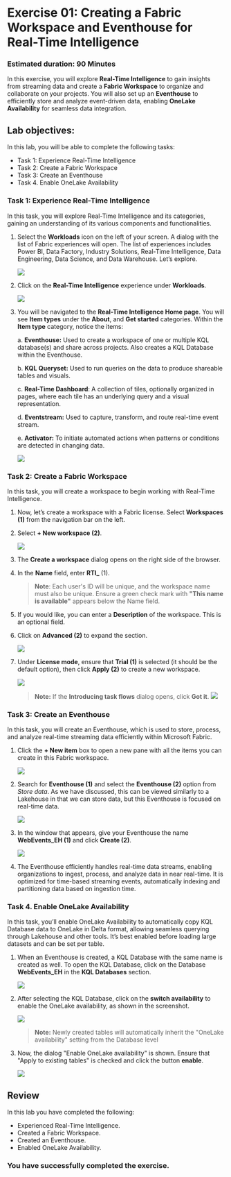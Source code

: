 # Exercise 01: Creating a Fabric Workspace and Eventhouse for Real-Time Intelligence
### Estimated duration: 90 Minutes

In this exercise, you will explore **Real-Time Intelligence** to gain insights from streaming data and create a **Fabric Workspace** to organize and collaborate on your projects. You will also set up an **Eventhouse** to efficiently store and analyze event-driven data, enabling **OneLake Availability** for seamless data integration.

## Lab objectives: 
In this lab, you will be able to complete the following tasks:

- Task 1: Experience Real-Time Intelligence
- Task 2: Create a Fabric Workspace
- Task 3: Create an Eventhouse
- Task 4. Enable OneLake Availability

### Task 1: Experience Real-Time Intelligence  
In this task, you will explore Real-Time Intelligence and its categories, gaining an understanding of its various components and functionalities.

1. Select the **Workloads** icon on the left of your screen. A dialog with the list of Fabric experiences will open. The list of experiences includes Power BI, Data Factory, Industry Solutions, Real-Time Intelligence, Data Engineering, Data Science, and Data Warehouse. Let’s explore.

    ![](media/workload1.png)

1. Click on the **Real-Time Intelligence** experience under **Workloads**.

    ![](media/image17upd1.png)

1. You will be navigated to the **Real-Time Intelligence Home page**. You will see **Item types** under the **About**, and **Get started** categories. Within the **Item type** category, notice the items:

    a. **Eventhouse:** Used to create a workspace of one or multiple KQL database(s) and share across projects. Also creates a KQL Database within the Eventhouse.
    
    b. **KQL** **Queryset:** Used to run queries on the data to produce shareable tables and visuals.
    
    c. **Real-Time Dashboard**: A collection of tiles, optionally organized in pages, where each tile has an underlying query and a visual representation.
    
    d. **Eventstream:** Used to capture, transform, and route real-time event stream.
    
    e. **Activator:** To initiate automated actions when patterns or conditions are detected in changing data.

    ![](media/image18upd1.png)

### Task 2: Create a Fabric Workspace

In this task, you will create a workspace to begin working with Real-Time Intelligence.

1. Now, let’s create a workspace with a Fabric license. Select **Workspaces (1)** from the navigation bar on the left.

1. Select  **+ New workspace (2)**.

    ![](media/workspace11.png)

1. The **Create a workspace** dialog opens on the right side of the browser.

1. In the **Name** field, enter **RTI_<inject key="DeploymentID" enableCopy="false"></inject>** (1). 

   >**Note**: Each user's ID will be unique, and the workspace name must also be unique. Ensure a green check mark with **"This name is available"** appears below the Name field.

1. If you would like, you can enter a **Description** of the workspace. This is an optional field.

1. Click on **Advanced (2)** to expand the section.

    ![](media/RTI_username.png)

1. Under **License mode**, ensure that **Trial (1)** is selected (it should be the default option), then click **Apply (2)** to create a new workspace.

    ![](media/imag017-1.png)

    >**Note:** If the **Introducing task flows** dialog opens, click **Got it**.
    ![](media/image28.png)

### Task 3: Create an Eventhouse
In this task, you will create an Eventhouse, which is used to store, process, and analyze real-time streaming data efficiently within Microsoft Fabric.

1. Click the **+ New item** box to open a new pane with all the items you can create in this Fabric workspace.

    ![](media/new_item.png)

1. Search for **Eventhouse (1)** and select the **Eventhouse (2)** option from *Store data*. As we have discussed, this can be viewed similarly to a Lakehouse in that we can store data, but this Eventhouse is focused on real-time data.

    ![](media/eventhouse-1.png)

1. In the window that appears, give your Eventhouse the name **WebEvents_EH (1)** and click **Create (2)**.

    ![](media/image32.png)

1. The Eventhouse efficiently handles real-time data streams, enabling organizations to ingest, process, and analyze data in near real-time. It is optimized for time-based streaming events, automatically indexing and partitioning data based on ingestion time.

### Task 4. Enable OneLake Availability
In this task, you’ll enable OneLake Availability to automatically copy KQL Database data to OneLake in Delta format, allowing seamless querying through Lakehouse and other tools. It’s best enabled before loading large datasets and can be set per table.

1. When an Eventhouse is created, a KQL Database with the same name is created as well. To open the KQL Database, click on the Database **WebEvents_EH** in the **KQL Databases** section.

    ![](media/image_task04_step01.png)

2. After selecting the KQL Database, click on the **switch availability** to enable the OneLake availability, as shown in the screenshot.

    ![](media/image_task04_step02.png)

    >**Note:** Newly created tables will automatically inherit the "OneLake availability" setting from the Database level

3. Now, the dialog "Enable OneLake availability" is shown. Ensure that "Apply to existing tables" is checked and click the button **enable**.

    ![](media/image_task04_step03.png)


## Review
In this lab you have completed the following:
- Experienced Real-Time Intelligence.  
- Created a Fabric Workspace.
- Created an Eventhouse.
- Enabled OneLake Availability.

### You have successfully completed the exercise.
